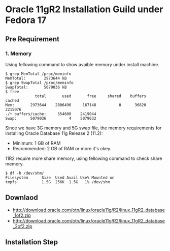 Oracle 11gR2 Installation Guild under Fedora 17
===============================================

Pre Requirement
---------------

### 1. Memory

Using fellowing command to show avaible memory under install machine.

~~~~~~~~~~~~~~~~~~~~~~~~~~~~~~~~~~~~~~~~~~~~~
$ grep MemTotal /proc/meminfo
MemTotal:        2973644 kB
$ grep SwapTotal /proc/meminfo
SwapTotal:       5079036 kB
$ free
             total       used       free     shared    buffers     cached
Mem:       2973644    2806496     167148          0      36820    2215076
-/+ buffers/cache:     554600    2419044
Swap:      5079036          4    5079032
~~~~~~~~~~~~~~~~~~~~~~~~~~~~~~~~~~~~~~~~~~~~~

Since we have 3G memory and 5G swap file, the memory requirements for installing Oracle Database 11g Release 2 (11.2):
   * Minimum: 1 GB of RAM
   * Recommended: 2 GB of RAM or more
it's okey.

11R2 require more share memory, using fellowing command to check share memory. 

~~~~~~~~~~~~~~~~~~~~~~~~~~~~~~~~~~~~~~~~~~~~~
$ df -h /dev/shm/
Filesystem      Size  Used Avail Use% Mounted on
tmpfs           1.5G  256K  1.5G   1% /dev/shm
~~~~~~~~~~~~~~~~~~~~~~~~~~~~~~~~~~~~~~~~~~~~~


Downlaod
--------
   * http://download.oracle.com/otn/linux/oracle11g/R2/linux_11gR2_database_1of2.zip
   * http://download.oracle.com/otn/linux/oracle11g/R2/linux_11gR2_database_2of2.zip

Installation Step
-----------------


